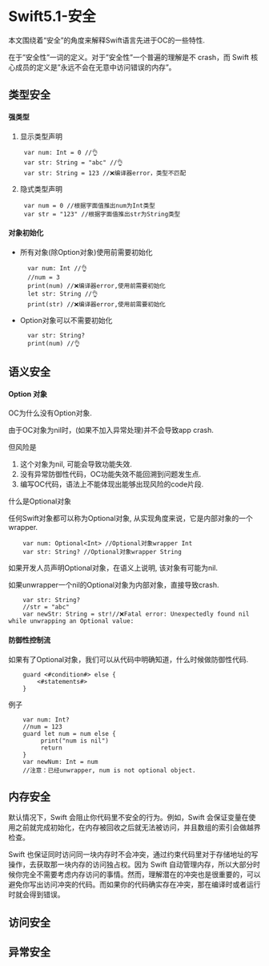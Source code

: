 # Swift5.1-安全
本文围绕着“安全”的角度来解释Swift语言先进于OC的一些特性.

在于”安全性”一词的定义。对于”安全性”一个普遍的理解是不 crash，而 Swift 核心成员的定义是”永远不会在无意中访问错误的内存”。

## 类型安全
#### 强类型
1. 显示类型声明

        var num: Int = 0 //👌
        var str: String = "abc" //👌
        var str: String = 123 //❌编译器error，类型不匹配

2. 隐式类型声明

        var num = 0 //根据字面值推出num为Int类型
        var str = "123" //根据字面值推出str为String类型

#### 对象初始化

* 所有对象(除Option对象)使用前需要初始化

        var num: Int //👌
        //num = 3 
        print(num) //❌编译器error,使用前需要初始化
        let str: String //👌
        print(str) //❌编译器error,使用前需要初始化

* Option对象可以不需要初始化

        var str: String?
        print(num) //👌


## 语义安全
#### Option 对象
OC为什么没有Option对象.

由于OC对象为nil时，(如果不加入异常处理)并不会导致app crash. 

但风险是

1. 这个对象为nil, 可能会导致功能失效.
2. 没有异常防御性代码，OC功能失效不能回溯到问题发生点.
3. 编写OC代码，语法上不能体现出能够出现风险的code片段.

什么是Optional对象

任何Swift对象都可以称为Optional对象, 从实现角度来说，它是内部对象的一个wrapper.

        var num: Optional<Int> //Optional对象wrapper Int
        var str: String? //Optional对象wrapper String

如果开发人员声明Optional对象，在语义上说明, 该对象有可能为nil.

如果unwrapper一个nil的Optional对象为内部对象，直接导致crash.

        var str: String?
        //str = "abc"
        var newStr: String = str!//❌Fatal error: Unexpectedly found nil while unwrapping an Optional value:

#### 防御性控制流
如果有了Optional对象，我们可以从代码中明确知道，什么时候做防御性代码.

        guard <#condition#> else {
            <#statements#>
        }
例子

        var num: Int?
        //num = 123
        guard let num = num else {
             print("num is nil")
             return
        }
        var newNum: Int = num 
        //注意：已经unwrapper, num is not optional object.

## 内存安全
默认情况下，Swift 会阻止你代码里不安全的行为。例如，Swift 会保证变量在使用之前就完成初始化，在内存被回收之后就无法被访问，并且数组的索引会做越界检查。

Swift 也保证同时访问同一块内存时不会冲突，通过约束代码里对于存储地址的写操作，去获取那一块内存的访问独占权。因为 Swift 自动管理内存，所以大部分时候你完全不需要考虑内存访问的事情。然而，理解潜在的冲突也是很重要的，可以避免你写出访问冲突的代码。而如果你的代码确实存在冲突，那在编译时或者运行时就会得到错误。


## 访问安全

## 异常安全